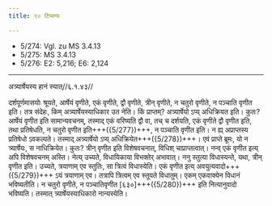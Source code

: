 ```yaml
---
title: ९० टिप्पण्यः

---
```

- 5/274: Vgl. zu MS 3.4.13
- 5/275: MS 3.4.13
- 5/276: E2: 5,216; E6: 2,124

____________________________________________


अत्र्यार्षेयस्य हानं स्यात्//६.१.४३//

दर्शपूर्णमासयोः श्रूयते, आर्षेयं वृणीते, एकं वृणीते, द्वौ वृणीते, त्रीन् वृणीते, न चतुरो वृणीते, न पञ्चाति वृणीत इति। तत्र संदेहः, किम् अत्र्यार्षेयस्याधिकार उत नेति। किं प्राप्तम्? अत्र्यार्षेयो ऽप्य् अधिक्रियत इति। कुतः? आर्षेयं वृणीत इति सामान्यवचनम्, तस्माद् एकं वरिष्यति द्वौ वा, तच् च दर्शयति, एकं वृणीते द्वौ वृणीत इति, तथा प्रतिषेधति, न चतुरो वृणीत इति+++({5/277})+++, न पञ्चाति वृणीत इति। न ह्य् अप्राप्तस्य प्रतिषेधो ऽवकल्पते। तस्माद् अत्र्यार्षेयो ऽप्य् अधिक्रियेत+++({5/278})+++।
एवं प्राप्ते ब्रूमः, यो न त्र्यार्षेयः, स नाधिक्रियेत। कुतः? त्रीन् वृणीत इति विशेषवचनात्, विधिश् चाप्राप्तत्वात्। नन्व् एकं वृणीत इत्य् अपि विशेषवचनम् अस्ति। नेत्य् उच्यते, विधायिकाया विभक्तेर् अभावात्। ननु स्तुत्या विधास्यन्ते, यथा, त्रीन् वृणीत इति। उच्यते, त्रयाणाम् एव स्तुतिः, सा त्रित्वं विधास्येति। एकं वृणीत इत्य् अवयुत्यवादो+++({5/279})+++ ऽयं त्रयाणाम् एव। तत्रापि त्रित्वम् एव स्तूयते विधातुम्। एकम् एकवाक्येन विधानं भविष्यतीति। न चतुरो वृणीते, न पञ्चातिवृणीत [६३०]+++({5/280})+++ इति नित्यानुवादो भविष्यति। तस्मात् त्र्यार्षेयस्याधिकारो नान्यस्येति।
